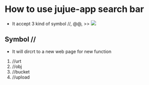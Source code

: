 # How to use jujue-app search bar
- It accept 3 kind of symbol //, @@, >>
![](https://i.imgur.com/e1xV56s.png)
## Symbol //
* It will dircrt to a new web page for new function
1. //urt
2. //obj
3. //bucket
4. //upload
